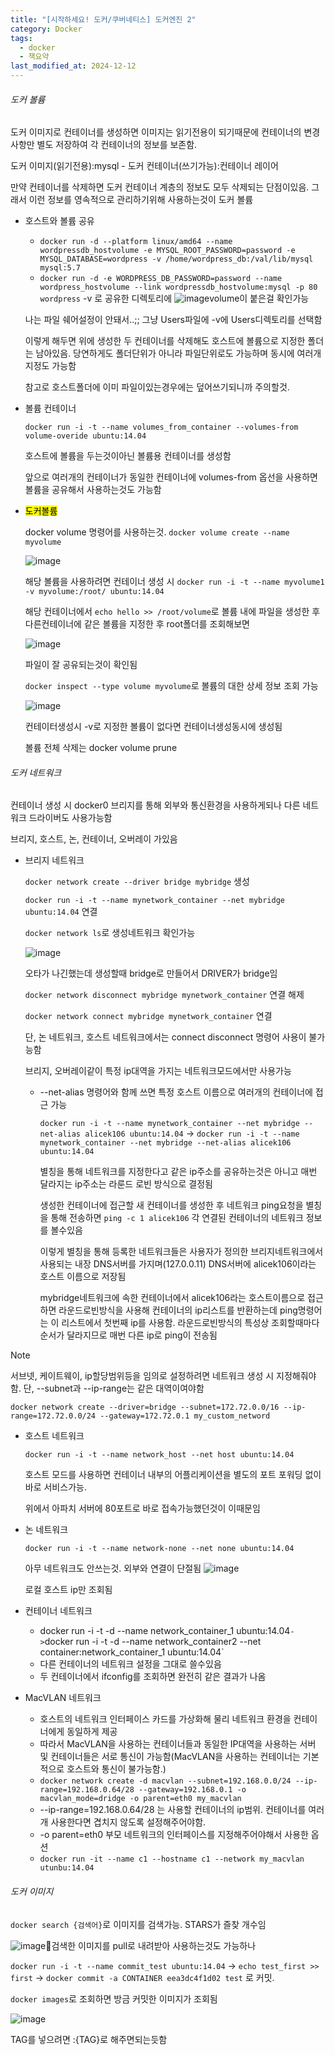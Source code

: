 ```yaml
---
title: "[시작하세요! 도커/쿠버네티스] 도커엔진 2"
category: Docker
tags:
  - docker
  - 책요약
last_modified_at: 2024-12-12
---
```


###### 도커 볼륨
도커 이미지로 컨테이너를 생성하면 이미지는 읽기전용이 되기때문에 컨테이너의 변경사항만 별도 저장하여 각 컨테이너의 정보를 보존함.

도커 이미지(읽기전용):mysql - 도커 컨테이너(쓰기가능):컨테이너 레이어

만약 컨테이너를 삭제하면 도커 컨테이너 계층의 정보도 모두 삭제되는 단점이있음. 그래서 이런 정보를 영속적으로 관리하기위해 사용하는것이 도커 볼륨
- 호스트와 볼륨 공유
	- `docker run -d --platform linux/amd64 --name wordpressdb_hostvolume -e MYSQL_ROOT_PASSWORD=password -e MYSQL_DATABASE=wordpress -v /home/wordpress_db:/val/lib/mysql mysql:5.7`
	- `docker run -d -e WORDPRESS_DB_PASSWORD=password --name wordpress_hostvolume --link wordpressdb_hostvolume:mysql -p 80 wordpress`
	-v 로 공유한 디렉토리에 
	![image](/assets/images/start-docker/IMG-20250521165047-2.png)volume이 붙은걸 확인가능
	
	나는 파일 쉐어설정이 안돼서..;; 그냥 Users파일에 -v에 Users디렉토리를 선택함
	
	이렇게 해두면 위에 생성한 두 컨테이너를 삭제해도 호스트에 볼륨으로 지정한 폴더는 남아있음. 당연하게도 폴더단위가 아니라 파일단위로도 가능하며 동시에 여러개 지정도 가능함
	
	참고로 호스트폴더에 이미 파일이있는경우에는 덮어쓰기되니까 주의할것.
- 볼륨 컨테이너
  
	`docker run -i -t --name volumes_from_container --volumes-from volume-overide ubuntu:14.04`
	
	호스트에 볼륨을 두는것이아닌 볼륨용 컨테이너를 생성함
	
	앞으로 여러개의 컨테이너가 동일한 컨테이너에 volumes-from 옵선을 사용하면 볼륨을 공유해서 사용하는것도 가능함
- <mark class="hltr-cyan">도커볼륨</mark>
  
	docker volume 명령어를 사용하는것. `docker volume create --name myvolume`
	
	![image](/assets/images/start-docker/IMG-20250521165047-3.png)
	
	해당 볼륨을 사용하려면 컨테이너 생성 시 `docker run -i -t --name myvolume1 -v myvolume:/root/ ubuntu:14.04` 
	
	해당 컨테이너에서 `echo hello >> /root/volume`로 볼륨 내에 파일을 생성한 후 다른컨테이너에 같은 볼륨을 지정한 후 root폴더를 조회해보면
	
	![image](/assets/images/start-docker/IMG-20250521165047-4.png)
	
	파일이 잘 공유되는것이 확인됨
	
	`docker inspect --type volume myvolume`로 볼륨의 대한 상세 정보 조회 가능
	
	![image](/assets/images/start-docker/IMG-20250521165048.png)
	
	컨테이터생성시 -v로 지정한 볼륨이 없다면 컨테이너생성동시에 생성됨
	
	볼륨 전체 삭제는 docker volume prune

###### 도커 네트워크

컨테이너 생성 시 docker0 브리지를 통해 외부와 통신환경을 사용하게되나 다른 네트워크 드라이버도 사용가능함

브리지, 호스트, 논, 컨테이너, 오버레이 가있음

- 브리지 네트워크 
  
  `docker network create --driver bridge mybridge` 생성
  
  `docker run -i -t --name mynetwork_container --net mybridge ubuntu:14.04` 연결
  
  `docker network ls`로 생성네트워크 확인가능
  
  ![image](/assets/images/start-docker/IMG-20250521165048-1.png)
  
  오타가 나긴했는데 생성할때 bridge로 만들어서 DRIVER가 bridge임
  
  `docker network disconnect mybridge mynetwork_container` 연결 해제
  
  `docker network connect mybridge mynetwork_container` 연결
  
  단, 논 네트워크, 호스트 네트워크에서는 connect disconnect 명령어 사용이 불가능함
  
  브리지, 오버레이같이 특정 ip대역을 가지는 네트워크모드에서만 사용가능
  
  - --net-alias 명령어와 함께 쓰면 특정 호스트 이름으로 여러개의 컨테이너에 접근 가능
    
    `docker run -i -t --name mynetwork_container --net mybridge --net-alias alicek106 ubuntu:14.04` -> `docker run -i -t --name mynetwork_container --net mybridge --net-alias alicek106 ubuntu:14.04`
    
    별칭을 통해 네트워크를 지정한다고 같은 ip주소를 공유하는것은 아니고 매번 달라지는 ip주소는 라룬드 로빈 방식으로 결정됨
    
    생성한 컨테이너에 접근할 새 컨테이너를 생성한 후 네트워크 ping요청을 별칭을 통해 전송하면
	`ping -c 1 alicek106` 각 연결된 컨테이너의 네트워크 정보를 볼수있음
	
	이렇게 별칭을 통해 등록한 네트워크들은 사용자가 정의한 브리지네트워크에서 사용되는 내장 DNS서버를 가지며(127.0.0.11) DNS서버에 alicek106이라는 호스트 이름으로 저장됨
	
	mybridge네트워크에 속한 컨테이너에서 alicek106라는 호스트이름으로 접근하면 라운드로빈방식을 사용해 컨테이너의 ip리스트를 반환하는데 ping명령어는 이 리스트에서 첫번째 ip를 사용함. 라운드로빈방식의 특성상 조회할때마다 순서가 달라지므로 매번 다른 ip로 ping이 전송됨 
	
> [!NOTE]
> 
> 서브넷, 케이트웨이, ip할당범위등을 임의로 설정하려면 네트워크 생성 시 지정해줘야함. 단, --subnet과 --ip-range는 같은 대역이여야함
> 
> `docker network create --driver=bridge --subnet=172.72.0.0/16 --ip-range=172.72.0.0/24 --gateway=172.72.0.1 my_custom_netword`

- 호스트 네트워크
  
	`docker run -i -t --name network_host --net host ubuntu:14.04`
	
	호스트 모드를 사용하면 컨테이너 내부의 어플리케이션을 별도의 포트 포워딩 없이 바로 서비스가능.
	
	위에서 아파치 서버에 80포트로 바로 접속가능했던것이 이때문임
- 논 네트워크
  
	`docker run -i -t --name network-none --net none ubuntu:14.04`
	
	아무 네트워크도 안쓰는것. 외부와 연결이 단절됨
	 ![image](/assets/images/start-docker/IMG-20250521165048-2.png)
	 
	 로컬 호스트 ip만 조회됨
 - 컨테이너 네트워크
	 - docker run -i -t -d --name network_container_1 ubuntu:14.04` -> `docker run -i -t -d --name network_container2 --net container:network_container_1 ubuntu:14.04`
	 - 다른 컨테이너의 네트워크 설정을 그대로 쓸수있음
	 - 두 컨테이너에서 ifconfig를 조회하면 완전히 같은 결과가 나옴
- MacVLAN 네트워크
	- 호스트의 네트워크 인터페이스 카드를 가상화해 물리 네트워크 환경을 컨테이너에게 동일하게 제공
	- 따라서 MacVLAN을 사용하는 컨테이너들과 동일한 IP대역을 사용하는 서버 및 컨테이너들은 서로 통신이 가능함(MacVLAN을 사용하는 컨테이너는 기본적으로 호스트와 통신이 불가능함.)
	- `docker network create -d macvlan --subnet=192.168.0.0/24 --ip-range=192.168.0.64/28 --gateway=192.168.0.1 -o macvlan_mode=dridge -o parent=eth0 my_macvlan`
	- --ip-range=192.168.0.64/28 는 사용할 컨테이너의 ip범위. 컨테이너를 여러개 사용한다면 겹치지 않도록 설정해주어야함.
	- -o parent=eth0 부모 네트워크의 인터페이스를 지정해주어야해서 사용한 옵션
	- `docker run -it --name c1 --hostname c1 --network my_macvlan utunbu:14.04`

###### 도커 이미지
`docker search {검색어}`로 이미지를 검색가능. STARS가 즐찾 개수임

![image](/assets/images/start-docker/IMG-20250521165048-3.png)검색한 이미지를 pull로 내려받아 사용하는것도 가능하나 

`docker run -i -t --name commit_test ubuntu:14.04` -> `echo test_first >> first`
-> `docker commit -a CONTAINER eea3dc4f1d02 test` 로 커밋.

`docker images`로 조회하면 방금 커밋한 이미지가 조회됨

![image](/assets/images/start-docker/IMG-20250521165048-4.png)

TAG를 넣으려면 :{TAG}로 해주면되는듯함
